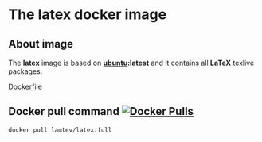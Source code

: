 # The latex docker image 

## About image

The __latex__ image is based on [__ubuntu__](https://hub.docker.com/_/ubuntu/)__:latest__ and it contains all __LaTeX__ texlive packages.
 
[Dockerfile](https://github.com/lamtev/build-tools-dockers/blob/master/latex/full/Dockerfile)
 
## Docker pull command [![Docker Pulls](https://img.shields.io/docker/pulls/lamtev/latex.svg?style=flat-square)](https://hub.docker.com/r/lamtev/latex/)
 
`docker pull lamtev/latex:full`
